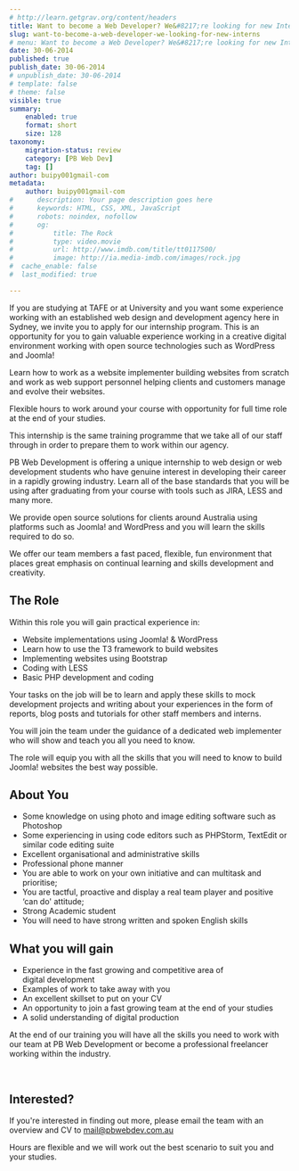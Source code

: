```yaml
---
# http://learn.getgrav.org/content/headers
title: Want to become a Web Developer? We&#8217;re looking for new Interns!
slug: want-to-become-a-web-developer-we-looking-for-new-interns
# menu: Want to become a Web Developer? We&#8217;re looking for new Interns!
date: 30-06-2014
published: true
publish_date: 30-06-2014
# unpublish_date: 30-06-2014
# template: false
# theme: false
visible: true
summary:
    enabled: true
    format: short
    size: 128
taxonomy:
    migration-status: review
    category: [PB Web Dev]
    tag: []
author: buipy001gmail-com
metadata:
    author: buipy001gmail-com
#      description: Your page description goes here
#      keywords: HTML, CSS, XML, JavaScript
#      robots: noindex, nofollow
#      og:
#          title: The Rock
#          type: video.movie
#          url: http://www.imdb.com/title/tt0117500/
#          image: http://ia.media-imdb.com/images/rock.jpg
#  cache_enable: false
#  last_modified: true

---
```


If you are studying at TAFE or at University and you want some experience working with an established web design and development agency here in Sydney, we invite you to apply for our internship program. This is an opportunity for you to gain valuable experience working in a creative digital environment working with open source technologies such as WordPress and Joomla!

Learn how to work as a website implementer building websites from scratch and work as web support personnel helping clients and customers manage and evolve their websites.

Flexible hours to work around your course with opportunity for full time role at the end of your studies.

This internship is the same training programme that we take all of our staff through in order to prepare them to work within our agency.

PB Web Development is offering a unique internship to web design or web development students who have genuine interest in developing their career in a rapidly growing industry. Learn all of the base standards that you will be using after graduating from your course with tools such as JIRA, LESS and many more.

We provide open source solutions for clients around Australia using platforms such as Joomla! and WordPress and you will learn the skills required to do so.

We offer our team members a fast paced, flexible, fun environment that places great emphasis on continual learning and skills development and creativity.

## The Role

Within this role you will gain practical experience in:

- Website implementations using Joomla! & WordPress
- Learn how to use the T3 framework to build websites
- Implementing websites using Bootstrap
- Coding with LESS
- Basic PHP development and coding

Your tasks on the job will be to learn and apply these skills to mock development projects and writing about your experiences in the form of reports, blog posts and tutorials for other staff members and interns.

You will join the team under the guidance of a dedicated web implementer who will show and teach you all you need to know.

The role will equip you with all the skills that you will need to know to build Joomla! websites the best way possible.

## About You

- Some knowledge on using photo and image editing software such as Photoshop
- Some experiencing in using code editors such as PHPStorm, TextEdit or similar code editing suite
- Excellent organisational and administrative skills
- Professional phone manner
- You are able to work on your own initiative and can multitask and prioritise;
- You are tactful, proactive and display a real team player and positive ‘can do' attitude;
- Strong Academic student
- You will need to have strong written and spoken English skills

## What you will gain

- Experience in the fast growing and competitive area of digital development
- Examples of work to take away with you
- An excellent skillset to put on your CV
- An opportunity to join a fast growing team at the end of your studies
- A solid understanding of digital production

At the end of our training you will have all the skills you need to work with our team at PB Web Development or become a professional freelancer working within the industry.

 

## Interested?

If you're interested in finding out more, please email the team with an overview and CV to mail@pbwebdev.com.au

Hours are flexible and we will work out the best scenario to suit you and your studies.